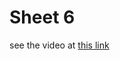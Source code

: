 # Sheet 6

see the video at [this link](https://drive.google.com/file/d/1DB4zjO_-RmQcsjQ-fk6AfBR1JL7GGyHA/view?usp=sharing)
